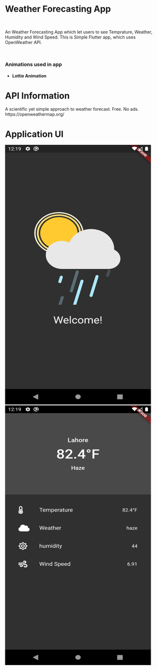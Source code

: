 <html>
<body>
<h1>Weather Forecasting App</h1><br> 
<p>An Weather Forecasting App which let users to see Temprature, Weather, Humidity and Wind Speed. 
This is Simple Flutter app, which uses OpenWeather API.</p>
<br>
  

<h3>Animations used in app</h3>
  <h4><ul>
  <li>Lottie Animation</li>
</ul></h4>


<h1>API Information</h1>
A scientific yet simple approach to weather forecast. Free. No ads.
https://openweathermap.org/


<h1>Application UI</h1>

<img src="Images/image1.png" width="480 " height="852">
<br>
<img src="Images/image2.png" width="480 " height="852">

</body>
</html>
